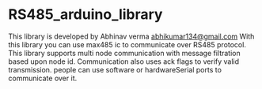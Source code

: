 # RS485_arduino_library
This library is developed by Abhinav verma <abhikumar134@gmail.com>
With this library you can use max485 ic to communicate over RS485 protocol.
This library supports multi node communication with message filtration based upon node id.
Communication also uses ack flags to verify valid transmission.
people can use software or hardwareSerial ports to communicate over it.
